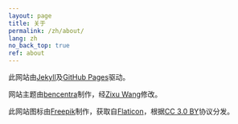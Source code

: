 ```yaml
---
layout: page
title: 关于
permalink: /zh/about/
lang: zh
no_back_top: true
ref: about
---
```


此网站由[Jekyll](https://jekyllrb.com/)及[GitHub Pages](https://pages.github.com/)驱动。

网站主题由[bencentra](https://github.com/bencentra/centrarium)制作，经[Zixu Wang](https://github.com/zixu-w/jekyll-theme-hw311)修改。

此网站图标由[Freepik](https://www.freepik.com/)制作，获取自[Flaticon](https://www.flaticon.com/)，根据[CC 3.0 BY](http://creativecommons.org/licenses/by/3.0/)协议分发。
